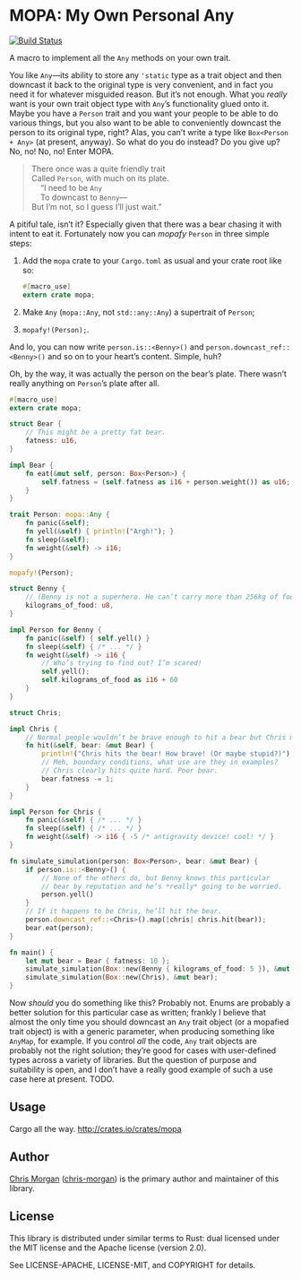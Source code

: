 MOPA: My Own Personal Any
=========================

[![Build Status](https://travis-ci.org/chris-morgan/mopa.svg?branch=master)](https://travis-ci.org/chris-morgan/mopa)

<!-- The rest of this section comes straight from the crate docs from the source. -->

A macro to implement all the `Any` methods on your own trait.

You like `Any`—its ability to store any `'static` type as a trait object and then downcast it
back to the original type is very convenient, and in fact you need it for whatever misguided
reason. But it’s not enough. What you *really* want is your own trait object type with `Any`’s
functionality glued onto it. Maybe you have a `Person` trait and you want your people to be
able to do various things, but you also want to be able to conveniently downcast the person to
its original type, right? Alas, you can’t write a type like `Box<Person + Any>` (at present,
anyway). So what do you do instead? Do you give up? No, no! No, no! Enter MOPA.

> There once was a quite friendly trait  
> Called `Person`, with much on its plate.  
>     “I need to be `Any`  
>     To downcast to `Benny`—  
> But I’m not, so I guess I’ll just wait.”

A pitiful tale, isn’t it? Especially given that there was a bear chasing it with intent to eat
it. Fortunately now you can *mopafy* `Person` in three simple steps:

1. Add the `mopa` crate to your `Cargo.toml` as usual and your crate root like so:

   ```rust
   #[macro_use]
   extern crate mopa;
   ```

2. Make `Any` (`mopa::Any`, not `std::any::Any`) a supertrait of `Person`;

3. `mopafy!(Person);`.

And lo, you can now write `person.is::<Benny>()` and `person.downcast_ref::<Benny>()` and so on
to your heart’s content. Simple, huh?

Oh, by the way, it was actually the person on the bear’s plate. There wasn’t really anything on
`Person`’s plate after all.

```rust
#[macro_use]
extern crate mopa;

struct Bear {
    // This might be a pretty fat bear.
    fatness: u16,
}

impl Bear {
    fn eat(&mut self, person: Box<Person>) {
        self.fatness = (self.fatness as i16 + person.weight()) as u16;
    }
}

trait Person: mopa::Any {
    fn panic(&self);
    fn yell(&self) { println!("Argh!"); }
    fn sleep(&self);
    fn weight(&self) -> i16;
}

mopafy!(Person);

struct Benny {
    // (Benny is not a superhero. He can’t carry more than 256kg of food at once.)
    kilograms_of_food: u8,
}

impl Person for Benny {
    fn panic(&self) { self.yell() }
    fn sleep(&self) { /* ... */ }
    fn weight(&self) -> i16 {
        // Who’s trying to find out? I’m scared!
        self.yell();
        self.kilograms_of_food as i16 + 60
    }
}

struct Chris;

impl Chris {
    // Normal people wouldn’t be brave enough to hit a bear but Chris might.
    fn hit(&self, bear: &mut Bear) {
        println!("Chris hits the bear! How brave! (Or maybe stupid?)");
        // Meh, boundary conditions, what use are they in examples?
        // Chris clearly hits quite hard. Poor bear.
        bear.fatness -= 1;
    }
}

impl Person for Chris {
    fn panic(&self) { /* ... */ }
    fn sleep(&self) { /* ... */ }
    fn weight(&self) -> i16 { -5 /* antigravity device! cool! */ }
}

fn simulate_simulation(person: Box<Person>, bear: &mut Bear) {
    if person.is::<Benny>() {
        // None of the others do, but Benny knows this particular
        // bear by reputation and he’s *really* going to be worried.
        person.yell()
    }
    // If it happens to be Chris, he’ll hit the bear.
    person.downcast_ref::<Chris>().map(|chris| chris.hit(bear));
    bear.eat(person);
}

fn main() {
    let mut bear = Bear { fatness: 10 };
    simulate_simulation(Box::new(Benny { kilograms_of_food: 5 }), &mut bear);
    simulate_simulation(Box::new(Chris), &mut bear);
}
```

Now *should* you do something like this? Probably not. Enums are probably a better solution for
this particular case as written; frankly I believe that almost the only time you should
downcast an `Any` trait object (or a mopafied trait object) is with a generic parameter, when
producing something like `AnyMap`, for example. If you control *all* the code, `Any` trait
objects are probably not the right solution; they’re good for cases with user-defined
types across a variety of libraries. But the question of purpose and suitability is open, and I
don’t have a really good example of such a use case here at present. TODO.

Usage
-----

Cargo all the way. http://crates.io/crates/mopa

Author
------

[Chris Morgan](https://chrismorgan.info/) ([chris-morgan](https://github.com/chris-morgan)) is the primary author and maintainer of this library.

License
-------

This library is distributed under similar terms to Rust: dual licensed under the MIT license and the Apache license (version 2.0).

See LICENSE-APACHE, LICENSE-MIT, and COPYRIGHT for details.
